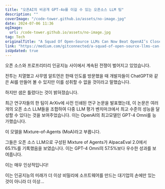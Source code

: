 ```yaml
---
title: "오픈AI의 비공개 GPT-4o를 이길 수 있는 오픈소스 LLM 팀"
description: ""
coverImage: "/code-tower.github.io/assets/no-image.jpg"
date: 2024-07-06 11:36
ogImage: 
  url: /code-tower.github.io/assets/no-image.jpg
tag: Tech
originalTitle: "A Squad Of Open-Source LLMs Can Now Beat OpenAI’s Closed-Source GPT-4o"
link: "https://medium.com/gitconnected/a-squad-of-open-source-llms-can-now-beat-the-closed-source-gpt-4o-86ebed788102"
isUpdated: true
---
```






오픈 소스와 프로프리터리 인공지능 사이에서 계속된 전쟁이 벌어지고 있었습니다.

전투는 치열했고 사무엠 알트먼은 한때 인도를 방문했을 때 개발자들이 ChatGPT와 같은 AI를 만들어 볼 수 있지만 이를 성취할 수 없을 것이라고 말했습니다.

하지만 샘은 틀렸다는 것이 밝혀졌습니다.

최근 연구자들의 한 팀이 ArXiv에 사전 인쇄된 연구 논문을 발표했는데, 이 논문은 여러 개의 오픈 소스 LLM들을 조합하여 다중 LLM 평가 벤치마크에서 최고 수준의 성능을 달성할 수 있다는 것을 보여주었습니다. 이는 OpenAI의 최고모델인 GPT-4 Omni를 능가했습니다.

<div class="content-ad"></div>

이 모델을 Mixture-of-Agents (MoA)라고 부릅니다. 

그들은 오픈 소스 LLM으로 구성된 Mixture of Agents가 AlpacaEval 2.0에서 65.1%를 기록했음을 보였습니다. 이는 GPT-4 Omni의 57.5%보다 우수한 성과를 보여줍니다. 

이는 매우 인상적입니다! 

이는 인공지능의 미래가 더 이상 비밀리에 소프트웨어를 만드는 대기업의 손에만 있는 것이 아니라 더 이상...